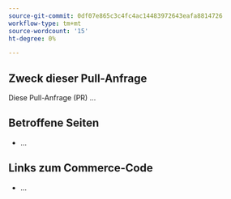 ```yaml
---
source-git-commit: 0df07e865c3c4fc4ac14483972643eafa8814726
workflow-type: tm+mt
source-wordcount: '15'
ht-degree: 0%

---
```

## Zweck dieser Pull-Anfrage

Diese Pull-Anfrage (PR) …

## Betroffene Seiten

<!-- REQUIRED List the affected pages on experienceleague.adobe.com (URLs). Not necessary for large numbers of files. -->

- …

## Links zum Commerce-Code

<!--  OPTIONAL - REMOVE THIS SECTION IF NOT USED.
If this pull request references a file in a Magento Open Source or Adobe Commerce codebase repository, add the link here. -->

- …

<!--
If you are fixing a GitHub issue, using the GitHub keyword format (https://help.github.com/en/articles/closing-issues-using-keywords#closing-an-issue-in-a-different-repository) closes the issue when this pull request is merged. Example: `Fixes #1234`.

`main` is the default branch. Merged pull requests to `main` go live on the site automatically. Any requested changes to content on the `main` branch must be related to the released codebase. Any content related to future releases goes in the `develop` branch.

See Contribution guidelines (https://github.com/AdobeDocs/commerce-operations.en/blob/main/contributing.md) for more information.
-->
